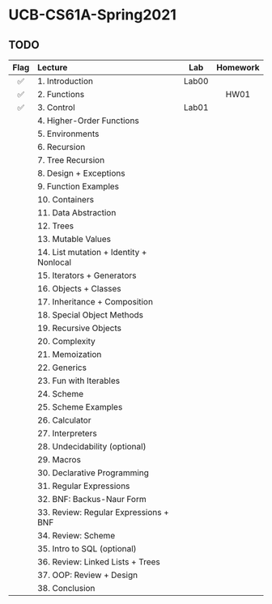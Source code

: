 # UCB-CS61A-Spring2021

## TODO

| Flag | Lecture                                 |  Lab  | Homework |
|:----:|:----------------------------------------|:-----:|:--------:|
|  ✅   | 1. Introduction                         | Lab00 |          |
|  ✅   | 2. Functions                            |       |   HW01   |
|  ✅   | 3. Control                              | Lab01 |          |
|      | 4. Higher-Order Functions               |       |          |
|      | 5. Environments                         |       |          |
|      | 6. Recursion                            |       |          |
|      | 7. Tree Recursion                       |       |          |
|      | 8. Design + Exceptions                  |       |          |
|      | 9. Function Examples                    |       |          |
|      | 10. Containers                          |       |          |
|      | 11. Data Abstraction                    |       |          |
|      | 12. Trees                               |       |          |
|      | 13. Mutable Values                      |       |          |
|      | 14. List mutation + Identity + Nonlocal |       |          |
|      | 15. Iterators + Generators              |       |          |
|      | 16. Objects + Classes                   |       |          |
|      | 17. Inheritance + Composition           |       |          |
|      | 18. Special Object Methods              |       |          |
|      | 19. Recursive Objects                   |       |          |
|      | 20. Complexity                          |       |          |
|      | 21. Memoization                         |       |          |
|      | 22. Generics                            |       |          |
|      | 23. Fun with Iterables                  |       |          |
|      | 24. Scheme                              |       |          |
|      | 25. Scheme Examples                     |       |          |
|      | 26. Calculator                          |       |          |
|      | 27. Interpreters                        |       |          |
|      | 28. Undecidability (optional)           |       |          |
|      | 29. Macros                              |       |          |
|      | 30. Declarative Programming             |       |          |
|      | 31. Regular Expressions                 |       |          |
|      | 32. BNF: Backus-Naur Form               |       |          |
|      | 33. Review: Regular Expressions + BNF   |       |          |
|      | 34. Review: Scheme                      |       |          |
|      | 35. Intro to SQL (optional)             |       |          |
|      | 36. Review: Linked Lists + Trees        |       |          |
|      | 37. OOP: Review + Design                |       |          |
|      | 38. Conclusion                          |       |          |